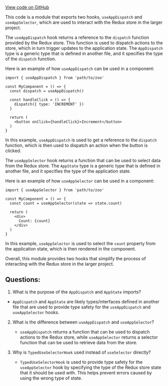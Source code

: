 [View code on GitHub](zoo-labs/zoo/blob/master/core/src/state/hooks.ts)

This code is a module that exports two hooks, `useAppDispatch` and `useAppSelector`, which are used to interact with the Redux store in the larger project. 

The `useAppDispatch` hook returns a reference to the `dispatch` function provided by the Redux store. This function is used to dispatch actions to the store, which in turn trigger updates to the application state. The `AppDispatch` type is a generic type that is defined in another file, and it specifies the type of the `dispatch` function. 

Here is an example of how `useAppDispatch` can be used in a component:

```
import { useAppDispatch } from 'path/to/zoo'

const MyComponent = () => {
  const dispatch = useAppDispatch()

  const handleClick = () => {
    dispatch({ type: 'INCREMENT' })
  }

  return (
    <button onClick={handleClick}>Increment</button>
  )
}
```

In this example, `useAppDispatch` is used to get a reference to the `dispatch` function, which is then used to dispatch an action when the button is clicked. 

The `useAppSelector` hook returns a function that can be used to select data from the Redux store. The `AppState` type is a generic type that is defined in another file, and it specifies the type of the application state. 

Here is an example of how `useAppSelector` can be used in a component:

```
import { useAppSelector } from 'path/to/zoo'

const MyComponent = () => {
  const count = useAppSelector(state => state.count)

  return (
    <div>
      Count: {count}
    </div>
  )
}
```

In this example, `useAppSelector` is used to select the `count` property from the application state, which is then rendered in the component. 

Overall, this module provides two hooks that simplify the process of interacting with the Redux store in the larger project.
## Questions: 
 1. What is the purpose of the `AppDispatch` and `AppState` imports?
   - `AppDispatch` and `AppState` are likely types/interfaces defined in another file that are used to provide type safety for the `useAppDispatch` and `useAppSelector` hooks.

2. What is the difference between `useAppDispatch` and `useAppSelector`?
   - `useAppDispatch` returns a function that can be used to dispatch actions to the Redux store, while `useAppSelector` returns a selector function that can be used to retrieve data from the store.

3. Why is `TypedUseSelectorHook` used instead of `useSelector` directly?
   - `TypedUseSelectorHook` is used to provide type safety for the `useAppSelector` hook by specifying the type of the Redux store state that it should be used with. This helps prevent errors caused by using the wrong type of state.